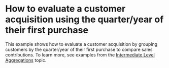 # How to evaluate a customer acquisition using the quarter/year of their first purchase


<p>This example shows how to evaluate a customer acquisition by grouping customers by the quarter/year of their first purchase to compare sales contributions. To learn more, see examples from the <a href="https://documentation.devexpress.com/#Dashboard/CustomDocument115870">Intermediate Level Aggregations</a> topic.</p>

<br/>


